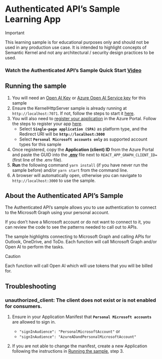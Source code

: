 # Authenticated API’s Sample Learning App

> [!IMPORTANT]
> This learning sample is for educational purposes only and should not be used in any production
> use case. It is intended to highlight concepts of Semantic Kernel and not any
> architectural / security design practices to be used.

### Watch the Authenticated API’s Sample Quick Start [Video](https://aka.ms/SK-Samples-AuthAPI-Video)

## Running the sample

1. You will need an [Open AI Key](https://openai.com/api/) or
   [Azure Open AI Service key](https://learn.microsoft.com/azure/cognitive-services/openai/quickstart)
   for this sample
2. Ensure the KernelHttpServer sample is already running at `http://localhost:7071`. If not, follow the steps
   to start it [here](../../dotnet/KernelHttpServer/README.md).
3. You will also need to
   [register your application](https://learn.microsoft.com/azure/active-directory/develop/quickstart-register-app)
   in the Azure Portal. Follow the steps to register your app
   [here](https://learn.microsoft.com/azure/active-directory/develop/quickstart-register-app).
    - Select **`Single-page application (SPA)`** as platform type, and the Redirect URI will be **`http://localhost:3000`**
    - Select **`Personal Microsoft accounts only`** as supported account types for this sample
4. Once registered, copy the **Application (client) ID** from the Azure Portal and paste
   the GUID into the **[.env](.env)** file next to `REACT_APP_GRAPH_CLIENT_ID=` (first line of the .env file).
5. **Run** the following command `yarn install` (if you have never run the sample before)
   and/or `yarn start` from the command line.
6. A browser will automatically open, otherwise you can navigate to `http://localhost:3000` to use the sample.

## About the Authenticated API’s Sample

The Authenticated API’s sample allows you to use authentication to connect to the
Microsoft Graph using your personal account.

If you don’t have a Microsoft account or do not want to connect to it,
you can review the code to see the patterns needed to call out to APIs.

The sample highlights connecting to Microsoft Graph and calling APIs for Outlook, OneDrive, and ToDo.
Each function will call Microsoft Graph and/or Open AI to perform the tasks.

> [!CAUTION]
> Each function will call Open AI which will use tokens that you will be billed for.

## Troubleshooting

### unauthorized_client: The client does not exist or is not enabled for consumers.

1. Ensure in your Application Manifest that **`Personal Microsoft accounts`** are allowed to sign in.
   - `"signInAudience": "PersonalMicrosoftAccount"` or
   - `"signInAudience": "AzureADandPersonalMicrosoftAccount"`

2. If you are not able to change the manifest, create a new Application following the instructions in [Running the sample](#running-the-sample), step 3.
